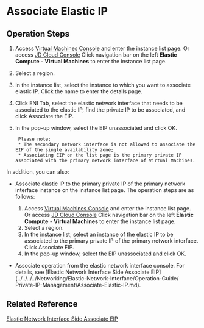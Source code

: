 # Associate Elastic IP

## Operation Steps

1. Access [Virtual Machines Console](https://cns-console.jdcloud.com/host/compute/list) and enter the instance list page. Or access [JD Cloud Console](https://console.jdcloud.com) Click navigation bar on the left **Elastic Compute** - **Virtual Machines** to enter the instance list page.
2. Select a region.
3. In the instance list, select the instance to which you want to associate elastic IP. Click the name to enter the details page.
4. Click ENI Tab, select the elastic network interface that needs to be associated to the elastic IP, find the private IP to be associated, and click Associate the EIP.
5. In the pop-up window, select the EIP unassociated and click OK.
		
		Please note:
		* The secondary network interface is not allowed to associate the EIP of the single availability zone;
		* Associating EIP on the list page is the primary private IP associated with the primary network interface of Virtual Machines.
		
In addition, you can also:

* Associate elastic IP to the primary private IP of the primary network interface instance on the instance list page. The operation steps are as follows:
	1. Access [Virtual Machines Console](https://cns-console.jdcloud.com/host/compute/list) and enter the instance list page. Or access [JD Cloud Console](https://console.jdcloud.com) Click navigation bar on the left **Elastic Compute** - **Virtual Machines** to enter the instance list page.
	2. Select a region.
	3. In the instance list, select an instance of the elastic IP to be associated to the primary private IP of the primary network interface. Click Associate EIP.
	5. In the pop-up window, select the EIP unassociated and click OK.
	 
* Associate operation from the elastic network interface console. For details, see [Elastic Network Interface Side Associate EIP](../../../../Networking/Elastic-Network-Interface/Operation-Guide/ Private-IP-Management/Associate-Elastic-IP.md).

## Related Reference

[Elastic Network Interface Side Associate EIP](../../../../Networking/Elastic-Network-Interface/Operation-Guide/Private-IP-Management/Associate-Elastic-IP.md)